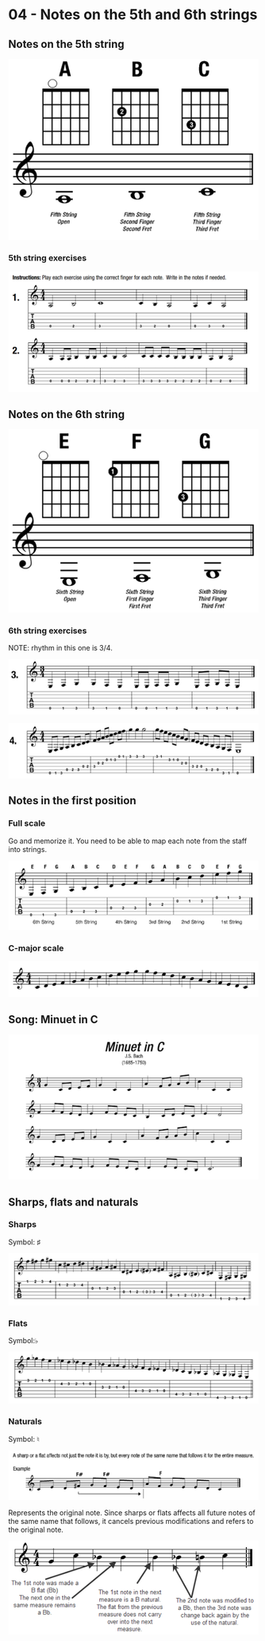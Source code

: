 # 04 - Notes on the 5th and 6th strings

## Notes on the 5th string

![](.gitbook/assets/5th-string-notes.png)

### 5th string exercises

![](.gitbook/assets/5thstringexercises1-2.png)

## Notes on the 6th string

![](.gitbook/assets/6th-string-notes.png)

### 6th string exercises

NOTE: rhythm in this one is 3/4.

![](.gitbook/assets/6th-string-exercise.png)

![](.gitbook/assets/all-strings-ex.png)

## Notes in the first position

### Full scale

Go and memorize it. You need to be able to map each note from the staff into strings.

![](.gitbook/assets/1st-pos-notes.png)

### C-major scale

![](.gitbook/assets/c-major-scale.png)

## Song: Minuet in C

![](.gitbook/assets/minuet-in-c.png)

## Sharps, flats and naturals

### Sharps

Symbol: ♯

![](.gitbook/assets/sharps.png)

### Flats

Symbol:♭

![](.gitbook/assets/flats.png)

### Naturals

Symbol: ♮

![](.gitbook/assets/sharps-example.png)

Represents the original note. Since sharps or flats affects all future notes of the same name that follows, it cancels previous modifications and refers to the original note.

![](.gitbook/assets/naturals.gif)






